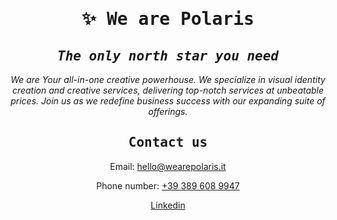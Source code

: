<h1 align="center"><samp>✨ We are Polaris</samp></h1>

<h2 align="center"><i><samp>The only north star you need</samp></i></h2>

<p align="center">
  <i>
    We are Your all-in-one creative powerhouse. We specialize in visual identity creation and creative services, delivering top-notch services at unbeatable prices. 
    Join us as we redefine business success with our expanding suite of offerings.
  </i>
</p>

<h2 align="center"><samp>Contact us</samp></h2>

<p align="center">
  Email: <a href="mailto:hello@wearepolaris.it" target="_blank">hello@wearepolaris.it</a>
</p>

<p align="center">
  Phone number: <a href="tel:+393896089947">+39 389 608 9947</a>
</p>

<p align="center">
  <a href="https://www.linkedin.com/company/wearepolaris/">Linkedin</a>
</p>

<!--
Here are some ideas to get you started:

- 🔭 I’m currently working on ...
- 🌱 I’m currently learning ...
- 👯 I’m looking to collaborate on ...
- 🤔 I’m looking for help with ...
- 💬 Ask me about ...
- 📫 How to reach me: ...
- 😄 Pronouns: ...
- ⚡ Fun fact: ...
-->
